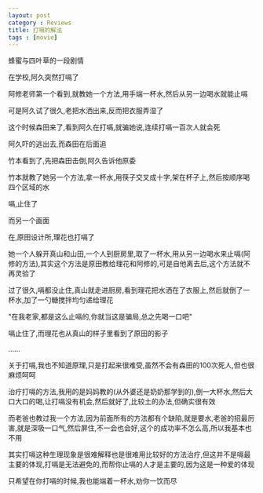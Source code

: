 ```yaml
---
layout: post
category : Reviews
title: 打嗝的解法
tags : [movie]
---
```



蜂蜜与四叶草的一段剧情

在学校,阿久突然打嗝了

阿修老师第一个看到,就教她一个方法,用手端一杯水,然后从另一边喝水就能止嗝

可是阿久试了很久,老把水洒出来,反而把衣服弄湿了

这个时候森田来了,看到阿久在打嗝,就骗她说,连续打嗝一百次人就会死

阿久吓的逃出去,而森田在后面追

竹本看到了,先把森田击倒,阿久告诉他原委

竹本就教了她另一个方法,拿一杯水,用筷子交叉成十字,架在杯子上,然后按顺序喝四个区域的水

嗝,止住了

而另一个画面

在,原田设计所,理花也打嗝了

她一个人躲开真山和山田,一个人到厨房里,取了一杯水,用从另一边喝水来止嗝(阿修的方法),其实这个方法是原田教给理花和阿修的,可是自他离去后,这个方法就不再灵验了

过了很久,嗝都没止住,真山就走进厨房,看到理花把水洒在了衣服上,然后就倒了一杯水,加了一勺糖搅拌均匀递给理花

"在我老家,都是这么止嗝的,你就当这是骗局,总之先喝一口吧"

嗝止住了,而理花也从真山的样子里看到了原田的影子

......


关于打嗝,我也不知道原理,只是打起来很难受,虽然不会有森田的100次死人,但也很麻烦呵呵

治疗打嗝的方法,我用的是妈妈教的(从外婆还是奶奶那学到的),倒一大杯水,然后大口大口的喝,让打嗝没有机会,然后就好了,比较土的办法,但确实很有效

而老爸也教过我一个方法,因为前面所有的方法都有个缺陷,就是要水,老爸的招最厉害,就是深吸一口气,然后屏住,不一会也会好,这个的成功率不怎么高,所以我基本也不用

其实打嗝这种生理现象是很难解释也是很难用比较好的方法治疗,但这并不是嗝最主要的体现,打嗝是无法避免的,而帮你止嗝的人才是主要的,因为这是一种爱的体现

只希望在你打嗝的时候,我也能端着一杯水,劝你一饮而尽